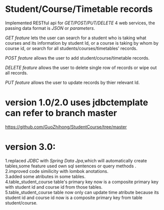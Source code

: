 # Student/Course/Timetable records
Implemented RESTful api for _GET/POST/PUT/DELETE_ 4 web services, the passing data format is _JSON_ or _parameters_.         

_GET feature_ lets the user can search for a student who is taking what courses and its information by student Id, or a course is taking by whom by course id, or search for all students/courses/timetables' records.         

_POST feature_ allows the user to add student/course/timetable records.           

_DELETE feature_ allows the user to delete single row of records or wipe out all records.       

_PUT feature_ allows the user to update records by thier relevant Id.       

# version 1.0/2.0 uses jdbctemplate can refer to branch master
https://github.com/GuoZhihong/StudentCourse/tree/master  

# version 3.0:  
1.replaced _JDBC_ with _Spring Data Jpa_,which will automatically create tables,some feature used own sql sentences or query methods .    
2.improved code similicity with lombok anotations.     
3.added some atributes in some tables.      
4.table_student_course table's primary key now is a composite primary key with student id and course id from those tables.     
5.table_student_course table now only can update time atribute because its student id and course id now is a composite primary key from table student/course.



